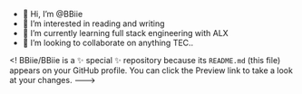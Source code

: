 - 👋 Hi, I’m @BBiie
- 👀 I’m interested in reading and writing
- 🌱 I’m currently learning full stack engineering with ALX
- 💞️ I’m looking to collaborate on anything TEC..

<!
BBiie/BBiie is a ✨ special ✨ repository because its `README.md` (this file) appears on your GitHub profile.
You can click the Preview link to take a look at your changes.
--->
